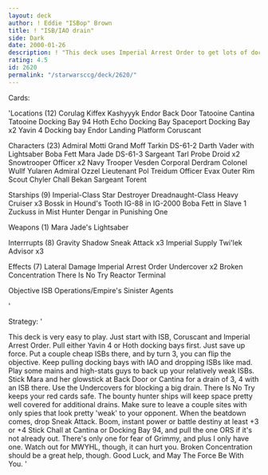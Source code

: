 ```yaml
---
layout: deck
author: ! Eddie "ISBop" Brown
title: ! "ISB/IAO drain"
side: Dark
date: 2000-01-26
description: ! "This deck uses Imperial Arrest Order to get lots of docking bays for your ISBs to drain at.  It flips very quickly, probably on turn 2-3."
rating: 4.5
id: 2620
permalink: "/starwarsccg/deck/2620/"
---
```

Cards: 

'Locations (12)
Corulag
Kiffex
Kashyyyk
Endor Back Door
Tatooine Cantina
Tatooine Docking Bay 94
Hoth Echo Docking Bay
Spaceport Docking Bay x2
Yavin 4 Docking bay
Endor Landing Platform
Coruscant

Characters (23)
Admiral Motti
Grand Moff Tarkin
DS-61-2
Darth Vader with Lightsaber
Boba Fett
Mara Jade
DS-61-3
Sargeant Tarl
Probe Droid x2
Snowtrooper Officer x2
Navy Trooper Vesden
Corporal Derdram
Colonel Wullf Yularen
Admiral Ozzel
Lieutenant Pol Treidum
Officer Evax
Outer Rim Scout
Chyler
Chall Bekan
Sargeant Torent

Starships (9)
Imperial-Class Star Destroyer
Dreadnaught-Class Heavy Cruiser x3
Bossk in Hound's Tooth
IG-88 in IG-2000
Boba Fett in Slave 1
Zuckuss in Mist Hunter
Dengar in Punishing One

Weapons (1)
Mara Jade's Lightsaber

Interrrupts (8)
Gravity Shadow
Sneak Attack x3
Imperial Supply
Twi'lek Advisor x3

Effects (7)
Lateral Damage
Imperial Arrest Order
Undercover x2
Broken Concentration
There Is No Try
Reactor Terminal

Objective ISB Operations/Empire's Sinister Agents



'

Strategy: '

This deck is very easy to play.  Just start with ISB, Coruscant and Imperial Arrest Order.  Pull either Yavin 4 or Hoth docking bays first.  Just save up force.  Put a couple cheap ISBs there, and by turn 3, you can flip the objective.  Keep pulling docking bays with IAO and dropping ISBs like mad.  Play some mains and high-stats guys to back up your relatively weak ISBs.  Stick Mara and her glowstick at Back Door or Cantina for a drain of 3, 4 with an ISB there.  Use the Undercovers for blocking a big drain.  There Is No Try keeps your red cards safe.  The bounty hunter ships will keep space pretty well covered for additional drains. Make sure to leave a couple sites with only spies that look pretty 'weak' to your opponent.  When the beatdown comes, drop Sneak Attack.  Boom, instant power or battle destiny at least +3 or +4  Stick Chall at Cantina or Docking Bay 94, and pull the one ORS if it's not already out.	There's only one for fear of Grimmy, and plus I only have one.  Watch out for MWYHL, though, it can hurt you.	Broken Concentration should be a great help, though.  Good Luck, and May The Force Be With You. '
